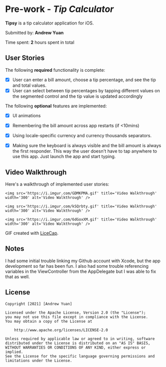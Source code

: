 # Pre-work - *Tip Calculator*

**Tipsy** is a tip calculator application for iOS.

Submitted by: **Andrew Yuan**

Time spent: **2** hours spent in total

## User Stories

The following **required** functionality is complete:

* [X] User can enter a bill amount, choose a tip percentage, and see the tip and total values.
* [X] User can select between tip percentages by tapping different values on the segmented control and the tip value is updated accordingly

The following **optional** features are implemented:

* [X] UI animations
* [X] Remembering the bill amount across app restarts (if <10mins)
* [X] Using locale-specific currency and currency thousands separators.
* [X] Making sure the keyboard is always visible and the bill amount is always the first responder. This way the user doesn't have to tap anywhere to use this app. Just launch the app and start typing.


## Video Walkthrough

Here's a walkthrough of implemented user stories:

<p float="left">

    <img src='https://i.imgur.com/GDMKPMA.gif' title='Video Walkthrough' width='300' alt='Video Walkthrough' />

    <img src='https://i.imgur.com/kSQrbty.gif' title='Video Walkthrough' width='300' alt='Video Walkthrough' />

    <img src='https://i.imgur.com/6dGoxXM.gif' title='Video Walkthrough' width='300' alt='Video Walkthrough' />
</p>

GIF created with [LiceCap](http://www.cockos.com/licecap/).

## Notes

I had some initial trouble linking my Github account with Xcode, but the app development so far has been fun. I also had some trouble referencing variables in the ViewController from the AppDelegate but I was able to fix that as well.

## License

    Copyright [2021] [Andrew Yuan]

    Licensed under the Apache License, Version 2.0 (the "License");
    you may not use this file except in compliance with the License.
    You may obtain a copy of the License at

        http://www.apache.org/licenses/LICENSE-2.0

    Unless required by applicable law or agreed to in writing, software
    distributed under the License is distributed on an "AS IS" BASIS,
    WITHOUT WARRANTIES OR CONDITIONS OF ANY KIND, either express or implied.
    See the License for the specific language governing permissions and
    limitations under the License.
